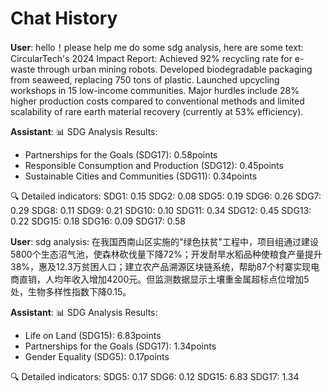 # Chat History

**User**: hello！please help me do some sdg analysis, here are some text: CircularTech's 2024 Impact Report: Achieved 92% recycling rate for e-waste through urban mining robots. Developed biodegradable packaging from seaweed, replacing 750 tons of plastic. Launched upcycling workshops in 15 low-income communities. Major hurdles include 28% higher production costs compared to conventional methods and limited scalability of rare earth material recovery (currently at 53% efficiency).

**Assistant**: 📊 SDG Analysis Results:

- Partnerships for the Goals (SDG17): 0.58points
- Responsible Consumption and Production (SDG12): 0.45points
- Sustainable Cities and Communities (SDG11): 0.34points

🔍 Detailed indicators:
SDG1: 0.15
SDG2: 0.08
SDG5: 0.19
SDG6: 0.26
SDG7: 0.29
SDG8: 0.11
SDG9: 0.21
SDG10: 0.10
SDG11: 0.34
SDG12: 0.45
SDG13: 0.22
SDG15: 0.18
SDG16: 0.09
SDG17: 0.58

**User**: sdg analysis: 在我国西南山区实施的"绿色扶贫"工程中，项目组通过建设5800个生态沼气池，使森林砍伐量下降72%；开发耐旱水稻品种使粮食产量提升38%，惠及12.3万贫困人口；建立农产品溯源区块链系统，帮助87个村寨实现电商直销，人均年收入增加4200元。但监测数据显示土壤重金属超标点位增加5处，生物多样性指数下降0.15。

**Assistant**: 📊 SDG Analysis Results:

- Life on Land (SDG15): 6.83points
- Partnerships for the Goals (SDG17): 1.34points
- Gender Equality (SDG5): 0.17points

🔍 Detailed indicators:
SDG5: 0.17
SDG6: 0.12
SDG15: 6.83
SDG17: 1.34

